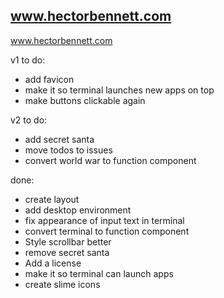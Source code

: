 ## www.hectorbennett.com

www.hectorbennett.com

v1 to do:

- add favicon
- make it so terminal launches new apps on top
- make buttons clickable again


v2 to do:

- add secret santa
- move todos to issues
- convert world war to function component

done:

- create layout
- add desktop environment
- fix appearance of input text in terminal
- convert terminal to function component
- Style scrollbar better
- remove secret santa
- Add a license
- make it so terminal can launch apps
- create slime icons
